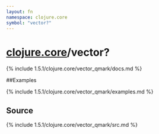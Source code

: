 ```yaml
---
layout: fn
namespace: clojure.core
symbol: "vector?"
---
```


# [clojure.core](../)/vector?

{% include 1.5.1/clojure.core/vector_qmark/docs.md %}

##Examples

{% include 1.5.1/clojure.core/vector_qmark/examples.md %}
## Source
{% include 1.5.1/clojure.core/vector_qmark/src.md %}

